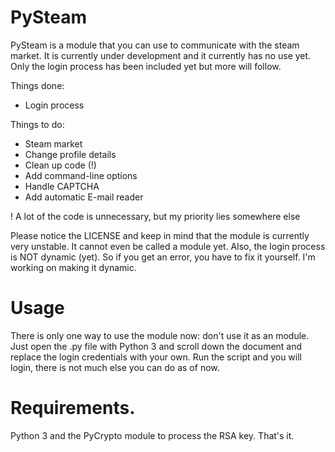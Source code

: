 # PySteam

PySteam is a module that you can use to communicate with the steam market. It is currently under development and it currently has no use yet. Only the login process has been included yet but more will follow.

Things done:
- Login process

Things to do:
- Steam market
- Change profile details
- Clean up code (!)
- Add command-line options
- Handle CAPTCHA
- Add automatic E-mail reader

! A lot of the code is unnecessary, but my priority lies somewhere else

Please notice the LICENSE and keep in mind that the module is currently very unstable. It cannot even be called a module yet. Also, the login process is NOT dynamic (yet). So if you get an error, you have to fix it yourself. I'm working on making it dynamic.

# Usage

There is only one way to use the module now: don't use it as an module. Just open the .py file with Python 3 and scroll down the document and replace the login credentials with your own. Run the script and you will login, there is not much else you can do as of now.

# Requirements.

Python 3 and the PyCrypto module to process the RSA key. That's it.
